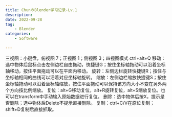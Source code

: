 ```yaml
---
title: ChunのBlender学习记录-Lv.1
description:
date: 2022-09-28
tag:
    - Blender
categories:
    - Software

---
```


三视图：小键盘，俯视图 7；正视图 1；侧视图 3；四视图模式 ctrl+alt+Q
移动：选中物体后鼠标点击左侧边栏自由拖动，快捷键G；按住坐标轴拖动可以沿着坐标轴移动，按住平面拖动可以在平面内移动。
旋转：左侧边栏旋转快捷键R；按住与坐标轴相同的曲线可以沿着对应坐标轴旋转。
缩放：左侧边栏缩放快捷键S；按住坐标轴拖动可以沿着坐标轴缩放，按住平面拖动可以保持该方向大小不变在另外两个方向按比例缩放。
复位：alt+G移动复位，alt+R旋转复位，alt+S缩放复位。也可以在transform中手动输入原始数据进行复位。
删除：选中物体后按X，提示是否删除；选中物体后Delete不提示直接删除。
复制：ctrl+C/V在原位复制；shift+D复制后直接抓取。

